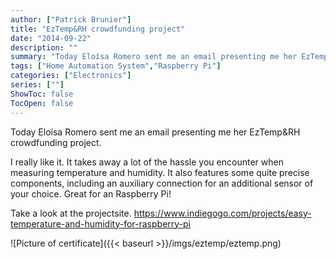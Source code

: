 ```yaml
---
author: ["Patrick Brunier"]
title: "EzTemp&RH crowdfunding project"
date: "2014-09-22"
description: ""
summary: "Today Eloísa Romero sent me an email presenting me her EzTemp&RH crowdfunding project"
tags: ["Home Automation System","Raspberry Pi"]
categories: ["Electronics"]
series: [""]
ShowToc: false
TocOpen: false
---
```

Today Eloísa Romero sent me an email presenting me her EzTemp&RH crowdfunding project.

I really like it. It takes away a lot of the hassle you encounter when measuring temperature and humidity. It also features some quite precise components, including an auxiliary connection for an additional sensor of your choice. Great for an Raspberry Pi!

Take a look at the projectsite. https://www.indiegogo.com/projects/easy-temperature-and-humidity-for-raspberry-pi

![Picture of certificate]({{< baseurl >}}/imgs/eztemp/eztemp.png)
